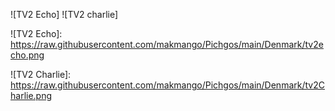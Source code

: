 ![TV2 Echo]   ![TV2 charlie] 


![TV2 Echo]: https://raw.githubusercontent.com/makmango/Pichgos/main/Denmark/tv2echo.png

![TV2 Charlie]: https://raw.githubusercontent.com/makmango/Pichgos/main/Denmark/tv2Charlie.png
